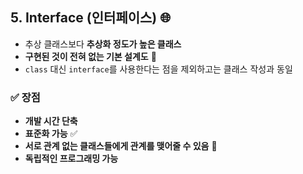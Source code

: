 ## 5. Interface (인터페이스) 🌐

- 추상 클래스보다 **추상화 정도가 높은 클래스**  
- **구현된 것이 전혀 없는 기본 설계도** 📝  
- `class` 대신 `interface`를 사용한다는 점을 제외하고는 클래스 작성과 동일  

### ✅ 장점
- **개발 시간 단축**  
- **표준화 가능** ✅  
- **서로 관계 없는 클래스들에게 관계를 맺어줄 수 있음** 🔗  
- **독립적인 프로그래밍 가능**